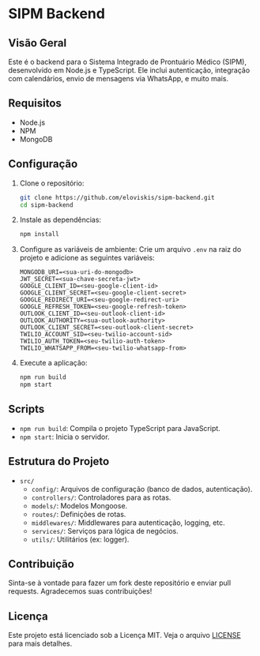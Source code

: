 # SIPM Backend

## Visão Geral
Este é o backend para o Sistema Integrado de Prontuário Médico (SIPM), desenvolvido em Node.js e TypeScript. Ele inclui autenticação, integração com calendários, envio de mensagens via WhatsApp, e muito mais.

## Requisitos
- Node.js
- NPM
- MongoDB

## Configuração
1. Clone o repositório:
    ```bash
    git clone https://github.com/eloviskis/sipm-backend.git
    cd sipm-backend
    ```

2. Instale as dependências:
    ```bash
    npm install
    ```

3. Configure as variáveis de ambiente:
    Crie um arquivo `.env` na raiz do projeto e adicione as seguintes variáveis:
    ```env
    MONGODB_URI=<sua-uri-do-mongodb>
    JWT_SECRET=<sua-chave-secreta-jwt>
    GOOGLE_CLIENT_ID=<seu-google-client-id>
    GOOGLE_CLIENT_SECRET=<seu-google-client-secret>
    GOOGLE_REDIRECT_URI=<seu-google-redirect-uri>
    GOOGLE_REFRESH_TOKEN=<seu-google-refresh-token>
    OUTLOOK_CLIENT_ID=<seu-outlook-client-id>
    OUTLOOK_AUTHORITY=<sua-outlook-authority>
    OUTLOOK_CLIENT_SECRET=<seu-outlook-client-secret>
    TWILIO_ACCOUNT_SID=<seu-twilio-account-sid>
    TWILIO_AUTH_TOKEN=<seu-twilio-auth-token>
    TWILIO_WHATSAPP_FROM=<seu-twilio-whatsapp-from>
    ```

4. Execute a aplicação:
    ```bash
    npm run build
    npm start
    ```

## Scripts
- `npm run build`: Compila o projeto TypeScript para JavaScript.
- `npm start`: Inicia o servidor.

## Estrutura do Projeto
- `src/`
  - `config/`: Arquivos de configuração (banco de dados, autenticação).
  - `controllers/`: Controladores para as rotas.
  - `models/`: Modelos Mongoose.
  - `routes/`: Definições de rotas.
  - `middlewares/`: Middlewares para autenticação, logging, etc.
  - `services/`: Serviços para lógica de negócios.
  - `utils/`: Utilitários (ex: logger).

## Contribuição
Sinta-se à vontade para fazer um fork deste repositório e enviar pull requests. Agradecemos suas contribuições!

## Licença
Este projeto está licenciado sob a Licença MIT. Veja o arquivo [LICENSE](LICENSE) para mais detalhes.
